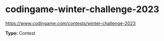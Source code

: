 # codingame-winter-challenge-2023

https://www.codingame.com/contests/winter-challenge-2023

**Type:** Contest
